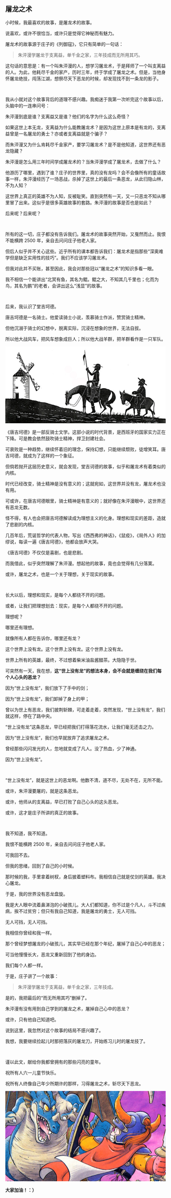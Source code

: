 ## 屠龙之术

小时候，我最喜欢的故事，是屠龙术的故事。

说喜欢，或许不很恰当，或许只是觉得它神秘而有魅力。

屠龙术的故事源于庄子的《列御寇》，它只有简单的一句话：

> 朱泙漫学屠龙于支离益，单千金之家，三年技成而无所用其巧。

这句话的意思是：有一个叫朱泙漫的人，想学习屠龙术，于是拜师了一个叫支离益的人。为此，他耗尽千金的家产，历时三年，终于学成了屠龙之术。但是，当他身怀屠龙绝技，闯荡江湖，想祭尽天下恶龙的时候，却发现找不到一条龙的影子。

<br/>

我从小就对这个故事背后的道理不感兴趣。我痴迷于我第一次听完这个故事以后，头脑中的一连串问号：

朱泙漫到底是谁？支离益又是谁？他们的名字为什么这么奇怪？

如果这世上本无龙，支离益为什么能教屠龙术？是因为这世上原本是有龙的，支离益曾是一名屠龙的勇士？亦或者支离益就是个骗子？

而朱泙漫又为什么肯耗尽千金家产，要学习屠龙术？是不是他知道，这世界还有恶龙隐藏？

朱泙漫是怎么用三年时间学成屠龙术的？当朱泙漫学成了屠龙术，去做了什么？

他游历了哪里，遇到了谁？庄子的世界里，真的没有龙吗？会不会像所有的童话故事一样，朱泙漫经历了一场恶战，杀掉了这世上的最后一条恶龙，从此归隐山林，不为人知？

这世界上真正的英雄不为人知，反被耻笑。直到突然有一天，又一只恶龙不知从哪里冒了出来。这似乎是很多英雄故事的套路。朱泙漫的故事是否也是如此？

后来呢？后来呢？

<br/>

所有的这一切，庄子都没有告诉我们。屠龙术的故事突然开始，又戛然而止。我恨不能横跨 2500 年，亲自去问问庄子他老人家。

但后人似乎并不关心这些。近乎所有的课本都告诉我们：屠龙术是指那些“深奥难学但是缺乏实用性的技巧”。我们不应该学习屠龙术。

但我对此并不买账，甚至因此，我会对那些冠以“屠龙之术”的知识多看一眼。

我不相信一个能讲出“北冥有鱼，其名为鲲。鲲之大，不知其几千里也；化而为鸟，其名为鹏”的老者，会讲出这么“浅显”的故事。

<br/>

后来，我认识了堂吉坷德。

唐吉坷德是一名骑士。他爱读骑士小说，羡慕骑士作派，赞赏骑士精神。

但他沉溺于骑士的幻想中，脱离实际，沉浸在想象的世界，无法自拔。

所以他大战风车，把风车想象成巨人；所以他大战羊群，把羊群看作是一只军队。

![tang](tang.jpg)

《唐吉坷德》是一部反骑士文学。这部小说的时代背景，是西班牙的国家实力正在下降。可是教会依然鼓吹骑士精神，捍卫封建社会。

可衰败是一种趋势，继续怀着旧的理念，保持幻想，只能继续颓败，徒增笑耳。唐吉坷德，就成为了这样的一个象征。

但倘若抛开这层历史意义，就会发现，堂吉诃德的故事，似乎和屠龙术有着类似的内核。

时代已经改变，骑士精神是没有意义的；这就宛如，这世界并没有龙，屠龙术也没有用。

可或许，在唐吉坷德眼里，骑士精神是有意义的；就好像在朱泙漫眼中，这世界还有恶龙无数。

怪不得，有人也会把唐吉坷德解读成为理想主义的化身。理想和现实的差距，造就了悲剧的内核。

几百年后，荒诞哲学的代表人物，写出《西西弗的神话》，《鼠疫》，《局外人》的加缪说，每读一遍《唐吉坷德》，他都会放声大哭。

《唐吉坷德》不仅仅是喜剧，也是悲剧。

而我借此，似乎突然理解了朱泙漫。想起他的故事，竟也会觉得有几分落寞。

或许，屠龙之术，也是一个关于理想，关于现实的故事。

<br/>

长大以后，理想和现实，是每个人都绕不开的问题。

或者，让我们把理想划去：现实，是每个人都绕不开的问题。

理想呢？

哪里还有理想。

就像所有人都在告诉你，哪里还有龙？

这个世界上没有龙。这个世界上没有龙。这个世界上没有龙。

世界上所有的英雄，最终，不过想着柴米油盐酱醋茶。大隐隐于世。

可突然有一天，我在想，**这“世上没有龙”的想法本身，会不会就是缠绕在我们每个人心头的恶龙？**

因为“世上没有龙”，我们放下了手中的剑；

因为“世上没有龙”，我们卸掉了身上的甲；

曾以为世上有恶龙，我们披荆斩棘，可走着走着，突然发现，“世上没有龙”，我们就这样，停在了路中央。

“世上没有龙”这条恶龙，早已经把我们打得落花流水，让我们毫无还击之力。

因为“世上没有龙”，我们也早就放弃了追求屠龙之术。

曾经那些闪闪发光的人，忽地就变成了凡人。没了热血，少了神通。

因为“世上没有龙”。

<br/>

“世上没有龙”，就是这世上的恶龙啊。他数不清，道不尽，无处不在，无所不能。

或许，朱泙漫要屠的，就是这条恶龙。

或许，他师从的支离益，早已打败了自己心头的这头恶龙。

或许，这才是庄子所讲的真正的故事。

<br/>

我不知道，我不知道。

我恨不能横跨 2500 年，亲自去问问庄子他老人家。

可我回不去。

但我的思绪，回到了自己的小时候。

那时候的我，手里拿着树杈，身后披着塑料布。我相信自己就是仗剑的英雄。我决心屠龙。

于是，我的世界没有恶龙盘旋。

我是大人眼中流着鼻涕泡的小破孩儿。大人们都知道，你不过是个凡人，斗不过疾病，挨不过贫穷；但只有我自己知道，我是屠龙的勇士，无人可挡。

无人可挡，无人可挡。

我相信你曾经和我一样。

那个曾经梦想屠龙的小破孩儿，其实早已经在那个年纪，屠掉了自己心中的恶龙；

可当他慢慢长大，恶龙又重新回到了他的身边。

我们每个人都一样。

于是，庄子讲了一个故事：

>  朱泙漫学屠龙于支离益，单千金之家，三年技成。

是的，我把最后的“而无所用其巧”删掉了。

朱泙漫有没有用到自己学到的屠龙之术，屠掉自己心中的恶龙？

或许，只有他自己知道吧。

说到这里，我忽然对这个故事的结局不感兴趣了。

我想，我要继续捡起儿时那把落灰的屠龙刀，开始练习儿时的屠龙技了。

<br/>

谨以此文，献给你我都曾拥有的那些闪亮的童年。

祝所有人六一儿童节快乐。

祝所有人终像自己年少所期许的那样，习得屠龙之术，斩尽天下恶龙。

![dragon_ball](dragon_ball.jpg)

**大家加油！：）**

